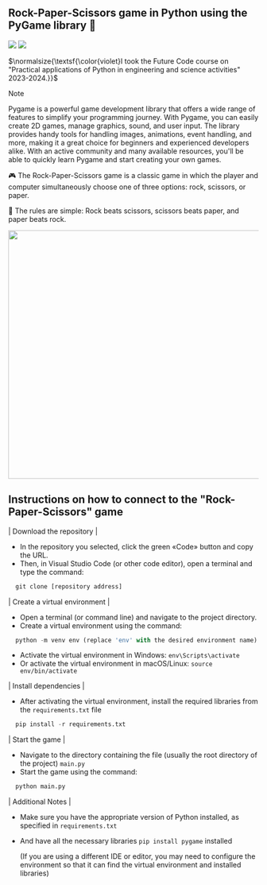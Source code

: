 ## Rock-Paper-Scissors game in Python using the PyGame library 🐍

[![](https://img.shields.io/badge/github(pygame)-blueviolet?style=for-the-badge)](https://github.com/pygame)
[![](https://img.shields.io/badge/book(pygame)-green?style=for-the-badge)](https://pygame-docs.website.yandexcloud.net/tut/PygameIntro.html)


$\normalsize{\textsf{\color{violet}I took the Future Code course on "Practical applications of Python in engineering and science activities" 2023-2024.}}$


> [!NOTE]
> Pygame is a powerful game development library that offers a wide range of features to simplify your programming journey. With Pygame, you can easily create 2D games, manage graphics, sound, and user input. The library provides handy tools for handling images, animations, event handling, and more, making it a great choice for beginners and experienced developers alike. With an active community and many available resources, you'll be able to quickly learn Pygame and start creating your own games.

🎮 The Rock-Paper-Scissors game is a classic game in which the player and computer simultaneously choose one of three options: rock, scissors, or paper. 

📝 The rules are simple:
Rock beats scissors, scissors beats paper, and paper beats rock.

<img src="https://i.ibb.co/r3g8FdJ/2024-11-05-002239.png" width="650" height="500">

## Instructions on how to connect to the "Rock-Paper-Scissors" game

| Download the repository |

* In the repository you selected, click the green «Code» button and copy the URL.
* Then, in Visual Studio Code (or other code editor), open a terminal and type the command:
  
```python
  git clone [repository address]
```

| Create a virtual environment |

* Open a terminal (or command line) and navigate to the project directory.
* Create a virtual environment using the command:
  
```python
  python -m venv env (replace 'env' with the desired environment name)
```

* Activate the virtual environment in Windows: `env\Scripts\activate`
* Or activate the virtual environment in macOS/Linux: `source env/bin/activate`
  
| Install dependencies |

* After activating the virtual environment, install the required libraries from the `requirements.txt` file
 
```python
  pip install -r requirements.txt
```

| Start the game |

* Navigate to the directory containing the file (usually the root directory of the project) `main.py`
* Start the game using the command:
  
```python
  python main.py
```

| Additional Notes |
  
* Make sure you have the appropriate version of Python installed, as specified in `requirements.txt`
* And have all the necessary libraries `pip install pygame` installed
  
  (If you are using a different IDE or editor, you may need to configure the environment so that it can find the virtual environment and installed libraries)
